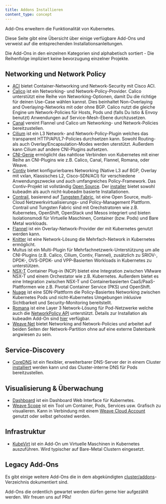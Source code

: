 ```yaml
---
title: Addons Installieren
content_type: concept
---
```


<!-- overview -->


Add-Ons erweitern die Funktionalität von Kubernetes.

Diese Seite gibt eine Übersicht über einige verfügbare Add-Ons und verweist auf die entsprechenden Installationsanleitungen.

Die Add-Ons in den einzelnen Kategorien sind alphabetisch sortiert - Die Reihenfolge impliziert keine bevorzugung einzelner Projekte.




<!-- body -->

## Networking und Network Policy

* [ACI](https://www.github.com/noironetworks/aci-containers) bietet Container-Networking und Network-Security mit Cisco ACI.
* [Calico](https://docs.projectcalico.org/latest/introduction/) ist ein Networking- und Network-Policy-Provider. Calico unterstützt eine Reihe von Networking-Optionen, damit Du die richtige für deinen Use-Case wählen kannst. Dies beinhaltet Non-Overlaying and Overlaying-Networks mit oder ohne BGP. Calico nutzt die gleiche Engine um Network-Policies für Hosts, Pods und (falls Du Istio & Envoy benutzt) Anwendungen auf Service-Mesh-Ebene durchzusetzen.
* [Canal](https://github.com/tigera/canal/tree/master/k8s-install) vereint Flannel und Calico um Networking- und Network-Policies bereitzustellen.
* [Cilium](https://github.com/cilium/cilium) ist ein L3 Network- and Network-Policy-Plugin welches das transparent HTTP/API/L7-Policies durchsetzen kann. Sowohl Routing- als auch Overlay/Encapsulation-Modes werden uterstützt. Außerdem kann Cilium auf andere CNI-Plugins aufsetzen.
* [CNI-Genie](https://github.com/Huawei-PaaS/CNI-Genie) ermöglicht das nahtlose Verbinden von Kubernetes mit einer Reihe an CNI-Plugins wie z.B. Calico, Canal, Flannel, Romana, oder Weave.
* [Contiv](http://contiv.github.io) bietet konfigurierbares Networking (Native L3 auf BGP, Overlay mit vxlan, Klassisches L2, Cisco-SDN/ACI) für verschiedene Anwendungszwecke und auch umfangreiches Policy-Framework. Das Contiv-Projekt ist vollständig [Open Source](http://github.com/contiv). Der [installer](http://github.com/contiv/install) bietet sowohl kubeadm als auch nicht-kubeadm basierte Installationen.
* [Contrail](http://www.juniper.net/us/en/products-services/sdn/contrail/contrail-networking/), basierend auf [Tungsten Fabric](https://tungsten.io), ist eine Open Source, multi-Cloud Netzwerkvirtualisierungs- und Policy-Management Plattform. Contrail und Tungsten Fabric sind mit Orechstratoren wie z.B. Kubernetes, OpenShift, OpenStack und Mesos integriert und bieten Isolationsmodi für Virtuelle Maschinen, Container (bzw. Pods) und Bare Metal workloads.
* [Flannel](https://github.com/flannel-io/flannel#deploying-flannel-manually) ist ein Overlay-Network-Provider der mit Kubernetes genutzt werden kann.
* [Knitter](https://github.com/ZTE/Knitter/) ist eine Network-Lösung die Mehrfach-Network in Kubernetes ermöglicht.
* Multus ist ein Multi-Plugin für Mehrfachnetzwerk-Unterstützung um alle CNI-Plugins (z.B. Calico, Cilium, Contiv, Flannel), zusätzlich zu SRIOV-, DPDK-, OVS-DPDK- und VPP-Basierten Workloads in Kubernetes zu unterstützen.
* [NSX-T](https://docs.vmware.com/en/VMware-NSX-T/2.0/nsxt_20_ncp_kubernetes.pdf) Container Plug-in (NCP) bietet eine Integration zwischen VMware NSX-T und einem Orchestator wie z.B. Kubernetes. Außerdem bietet es eine Integration zwischen NSX-T und Containerbasierten CaaS/PaaS-Plattformen wie z.B. Pivotal Container Service (PKS) und OpenShift.
* [Nuage](https://github.com/nuagenetworks/nuage-kubernetes/blob/v5.1.1-1/docs/kubernetes-1-installation.rst) ist eine SDN-Plattform die Policy-Basiertes Networking zwischen Kubernetes Pods und nicht-Kubernetes Umgebungen inklusive Sichtbarkeit und Security-Monitoring bereitstellt.
* [Romana](http://romana.io) ist eine Layer 3 Network-Lösung für Pod-Netzwerke welche auch die [NetworkPolicy API](/docs/concepts/services-networking/network-policies/) unterstützt. Details zur Installation als kubeadm Add-On sind [hier](https://github.com/romana/romana/tree/master/containerize) verfügbar.
* [Weave Net](https://www.weave.works/docs/net/latest/kube-addon/) bietet Networking and Network-Policies und arbeitet auf beiden Seiten der Network-Partition ohne auf eine externe Datenbank angwiesen zu sein.

## Service-Discovery

* [CoreDNS](https://coredns.io) ist ein flexibler, erweiterbarer DNS-Server der in einem Cluster [installiert](https://github.com/coredns/deployment/tree/master/kubernetes) werden kann und das Cluster-interne DNS für Pods bereitzustellen.

## Visualisierung &amp; Überwachung

* [Dashboard](https://github.com/kubernetes/dashboard#kubernetes-dashboard) ist ein Dashboard Web Interface für Kubernetes.
* [Weave Scope](https://www.weave.works/documentation/scope-latest-installing/#k8s) ist ein Tool um Container, Pods, Services usw. Grafisch zu visualieren. Kann in Verbindung mit einem [Weave Cloud Account](https://cloud.weave.works/) genutzt oder selbst gehosted werden.

## Infrastruktur

* [KubeVirt](https://kubevirt.io/user-guide/docs/latest/administration/intro.html#cluster-side-add-on-deployment) ist ein Add-On um Virtuelle Maschinen in Kubernetes auszuführen. Wird typischer auf Bare-Metal Clustern eingesetzt.

## Legacy Add-Ons

Es gibt einige weitere Add-Ons die in dem abgekündigten [cluster/addons](https://git.k8s.io/kubernetes/cluster/addons)-Verzeichnis dokumentiert sind.

Add-Ons die ordentlich gewartet werden dürfen gerne hier aufgezählt werden. Wir freuen uns auf PRs!


